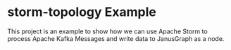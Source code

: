 # storm-topology Example

This project is an example to show how we can use Apache Storm to process Apache Kafka Messages and write data to JanusGraph as a node. 
